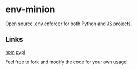 # env-minion
Open source .env enforcer for both Python and JS projects.

## Links
[npm](https://www.npmjs.com/package/env-minion)
[pypi](https://pypi.org/project/env-minion/)

Feel free to fork and modify the code for your own usage!
